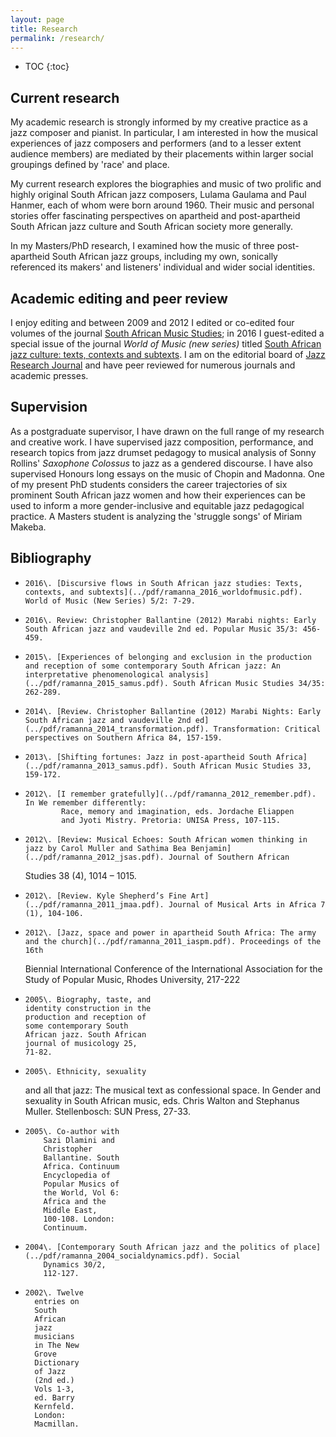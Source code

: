 ```yaml
---
layout: page
title: Research 
permalink: /research/
---
```


* TOC
{:toc}

Current research
----------------
My academic research is strongly informed by my creative practice as a jazz composer and
pianist. In particular, I am interested in how the musical experiences of jazz composers and
performers (and to a lesser extent audience members) are mediated by their placements within
larger social groupings defined by 'race' and place. 

My
current research explores the biographies and music of two prolific and highly original South
African jazz composers, Lulama Gaulama and Paul Hanmer, each of whom were born
around 1960. Their music and personal stories offer fascinating perspectives on
apartheid and post-apartheid South African jazz culture and South African society more generally.

In my Masters/PhD research, I examined
how the music of three post-apartheid South African jazz groups, including my own,
sonically referenced its makers' and listeners' individual and wider social identities. 


Academic editing and peer review
---------------------------------
I enjoy editing and between 2009 and 2012 I edited or co-edited four
volumes of the journal [South African Music
Studies](https://www.sasrim.ac.za/samus/); in 2016 I guest-edited
a special issue of the journal _World of Music (new series)_ titled [South African
jazz culture: texts, contexts and
subtexts](http://www.journaltheworldofmusic.com/2016-2/). I am on the editorial
board of [Jazz Research
Journal](https://www.equinoxpub.com/home/journals/jazz-research-journal/) and
have peer reviewed for numerous journals
and academic
presses. 

Supervision
-----------
As a postgraduate supervisor, I have drawn on the full range of my research and
creative work. I have supervised jazz composition, performance, and research
topics from jazz drumset pedagogy to musical analysis of Sonny Rollins'
_Saxophone Colossus_ to jazz as a gendered discourse. I have also supervised
Honours long essays on the music of
Chopin and Madonna. One of my present PhD students considers the career
trajectories of six prominent South African jazz women and how their
experiences can be used to inform a more gender-inclusive and equitable jazz
pedagogical practice. A Masters student is analyzing the 'struggle songs' of
Miriam Makeba.

Bibliography
------------
*     2016\. [Discursive flows in South African jazz studies: Texts, contexts, and subtexts](../pdf/ramanna_2016_worldofmusic.pdf). World of Music (New Series) 5/2: 7-29.
*     2016\. Review: Christopher Ballantine (2012) Marabi nights: Early South African jazz and vaudeville 2nd ed. Popular Music 35/3: 456-459.
*     2015\. [Experiences of belonging and exclusion in the production and reception of some contemporary South African jazz: An interpretative phenomenological analysis](../pdf/ramanna_2015_samus.pdf). South African Music Studies 34/35: 262-289.
*     2014\. [Review. Christopher Ballantine (2012) Marabi Nights: Early South African jazz and vaudeville 2nd ed](../pdf/ramanna_2014_transformation.pdf). Transformation: Critical perspectives on Southern Africa 84, 157-159.
*     2013\. [Shifting fortunes: Jazz in post-apartheid South Africa](../pdf/ramanna_2013_samus.pdf). South African Music Studies 33, 159-172.
*     2012\. [I remember gratefully](../pdf/ramanna_2012_remember.pdf). In We remember differently:
			  Race, memory and imagination, eds. Jordache Eliappen
			  and Jyoti Mistry. Pretoria: UNISA Press, 107-115.
*     2012\. [Review: Musical Echoes: South African women thinking in jazz by Carol Muller and Sathima Bea Benjamin](../pdf/ramanna_2012_jsas.pdf). Journal of Southern African
	Studies 38 (4), 1014 – 1015.
*     2012\. [Review. Kyle Shepherd’s Fine Art](../pdf/ramanna_2011_jmaa.pdf). Journal of Musical Arts in Africa 7 (1), 104-106.
*     2012\. [Jazz, space and power in apartheid South Africa: The army and the church](../pdf/ramanna_2011_iaspm.pdf). Proceedings of the 16th
    Biennial International Conference
    of the International Association
    for the Study of Popular Music,
    Rhodes University, 217-222
*     2005\. Biography, taste, and
	  identity construction in the
	  production and reception of
	  some contemporary South
	  African jazz. South African
	  journal of musicology 25,
	  71-82.
*     2005\. Ethnicity, sexuality
	and all that jazz: The
	musical text as
	confessional space. In
	Gender and sexuality in
	South African music,
	eds. Chris Walton and
	Stephanus Muller.
	Stellenbosch: SUN
	Press, 27-33.
*     2005\. Co-author with
	      Sazi Dlamini and
	      Christopher
	      Ballantine. South
	      Africa. Continuum
	      Encyclopedia of
	      Popular Musics of
	      the World, Vol 6:
	      Africa and the
	      Middle East,
	      100-108. London:
	      Continuum.
*     2004\. [Contemporary South African jazz and the politics of place](../pdf/ramanna_2004_socialdynamics.pdf). Social
	      Dynamics 30/2,
	      112-127.
*     2002\. Twelve
	    entries on
	    South
	    African
	    jazz
	    musicians
	    in The New
	    Grove
	    Dictionary
	    of Jazz
	    (2nd ed.)
	    Vols 1-3,
	    ed. Barry
	    Kernfeld.
	    London:
	    Macmillan.
